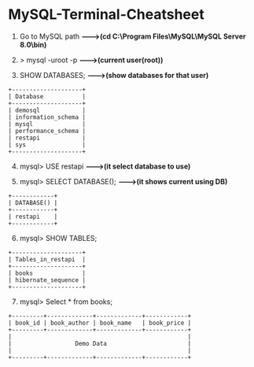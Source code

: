 # MySQL-Terminal-Cheatsheet

1. Go to MySQL path  <strong>--->(cd C:\Program Files\MySQL\MySQL Server 8.0\bin)</strong>

2. \> mysql -uroot -p  <strong>--->(current user(root))</strong>

3. SHOW DATABASES;  <strong>--->(show databases for that user)</strong>
```mysql
+--------------------+
| Database           |
+--------------------+
| demosql            |
| information_schema |
| mysql              |
| performance_schema |
| restapi            |
| sys                |
+--------------------+
```

4. mysql> USE restapi <strong>--->(it select database to use)</strong>

5. mysql> SELECT DATABASE();  <strong>--->(it shows current using DB)</strong>
```mysql
+------------+
| DATABASE() |
+------------+
| restapi    |
+------------+
```

6. mysql> SHOW TABLES;
```mysql
+--------------------+
| Tables_in_restapi  |
+--------------------+
| books              |
| hibernate_sequence |
+--------------------+
```

7. mysql> Select * from books;
```mysql
+---------+-------------+-------------+------------+
| book_id | book_author | book_name   | book_price |
+---------+-------------+-------------+------------+
|                                                  |
|                  Demo Data                       |
|                                                  |
+---------+-------------+-------------+------------+
```
